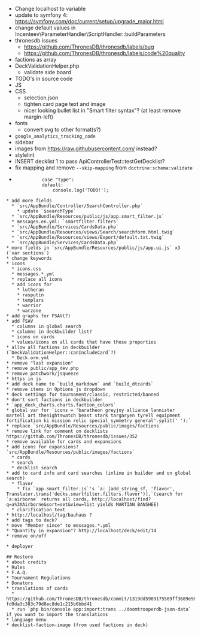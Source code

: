 * Change localhost to variable
* update to symfony 4: https://symfony.com/doc/current/setup/upgrade_major.html
* change default values in Incenteev\ParameterHandler\ScriptHandler::buildParameters
* thronesdb issues
  * https://github.com/ThronesDB/thronesdb/labels/bug
  * https://github.com/ThronesDB/thronesdb/labels/code%20quality
* factions as array
* DeckValidationHelper.php
  * validate side board
* TODO's in source code
* JS
* CSS
  * selection.json
  * tighten card page text and image
  * nicer looking bullet list in "Smart filter syntax"? (at least remove margin-left)
* fonts
  * convert svg to other format(s?)
* `google_analytics_tracking_code`
* sidebar
* images from https://raw.githubusercontent.com/ instead?
* stylelint
* INSERT decklist 1 to pass ApiControllerTest::testGetDecklist?
* fix mapping and remove `--skip-mapping` from `doctrine:schema:validate`
* ```        switch (deck.sort_type) {
            case "type":
            default:
                console.log('TODO!');
```
* add more fields
  * `src/AppBundle/Controller/SearchController.php`
    * update `$searchType`
  * `src/AppBundle/Resources/public/js/app.smart_filter.js`
  * messages.en.yml: `smartfilter.filters`
  * `src/AppBundle/Services/CardsData.php`
  * `src/AppBundle/Resources/views/Search/searchform.html.twig`
  * `src/AppBundle/Resources/views/Export/default.txt.twig`
  * `src/AppBundle/Services/CardsData.php`
* more fields in `src/AppBundle/Resources/public/js/app.ui.js` x3 (`var sections`)
* change keywords
* icons
  * icons.css
  * messages.*.yml
  * replace all icons
  * add icons for
    * lutheran
    * rasputin
    * templars
    * warrior
    * warzone
* add graphs for FSAV(?)
* add FSAV
  * columns in global search
  * columns in deckbuilder list?
  * icons on cards
  * values/icons on all cards that have those properties
* allow all factions in deckbuilder (`DeckValidationHelper::canIncludeCard`?)
  * Deck.orm.yml
* remove "last expansion"
* remove public/app_dev.php
* remove patchwork/jsqueeze
* https in js
* add deck name to `build_markdown` and `build_dtcards`
* remove items in Options js dropdown
* deck settings for tournament/classic, restricted/banned
* don't sort factions in deckbuilder
* `app_deck_charts.charts.faction_colors`
* global var for `icons = 'baratheon greyjoy alliance lannister martell art thenightswatch beast stark targaryen tyrell equipment fortification ki mission relic special symmetry general'.split(' ');`
* replace `src/AppBundle/Resources/public/images/factions`
* remove link for comment on decklists https://github.com/ThronesDB/thronesdb/issues/352
* remove available for cards and expansions
* add icons for expansions? `src/AppBundle/Resources/public/images/factions`
  * cards
  * search
  * decklist search
* add to card info and card searches (inline in builder and on global search)
  * flavor
    * fix `app.smart_filter.js`'s `a: [add_string_sf, 'flavor', Translator.trans('decks.smartfilter.filters.flavor')],`(search for `a:airborne` returns all cards, http://localhost/find?q=a%3AAirborne&sort=set&view=list yields MARTIAN BANSHEE)
  * clarification_text
* http://localhost/tag/bauhaus ?
* add tags to deck?
* move "Member since" to messages.*.yml
* "Quantity in expansion"? http://localhost/deck/edit/14
* remove on/off

* deployer

## Restore
* about credits
* Rules
* F.A.Q.
* Tournament Regulations
* Donators
* translations of cards
  * https://github.com/ThronesDB/thronesdb/commit/1319dd5989175589ff3689e9891bba477fd5a573#diff-fd9da3c383c79d8ec8de1c215b6bbd41
  * run `php bin/console app:import:trans ../doomtrooperdb-json-data` if you want to import the translations
* language menu
* decklist-faction-image (from used factions in deck)
